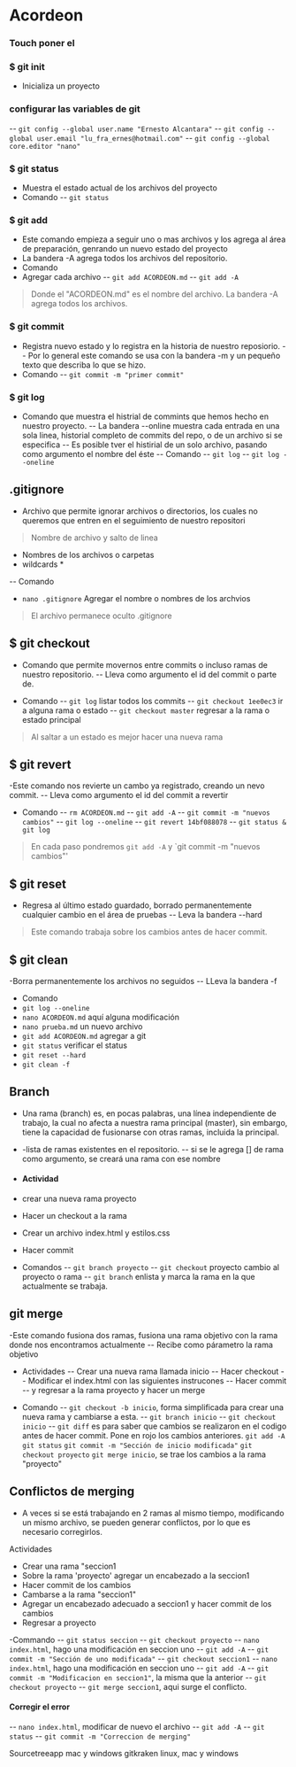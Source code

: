 # Acordeon

### Touch  poner el 

### $ git init 
- Inicializa un proyecto
### configurar las variables de git
-- `git config --global user.name "Ernesto Alcantara"`
-- `git config --global user.email "lu_fra_ernes@hotmail.com"`
-- `git config --global core.editor "nano"`


### $  git status
- Muestra el estado actual de los archivos del proyecto
- Comando
-- `git status`
### $  git add
- Este comando empieza a seguir uno o mas archivos y los agrega al área de preparación, genrando un nuevo estado del proyecto
- La bandera -A agrega todos los archivos del repositorio. 
- Comando
- Agregar cada archivo
-- `git add ACORDEON.md` 
-- `git add -A`
>Donde el "ACORDEON.md" es el nombre del archivo. La bandera -A agrega todos los archivos.
### $  git commit
- Registra nuevo estado y lo registra en la historia de nuestro reposiorio.
-- Por lo general este comando se usa con la bandera -m y un pequeño texto que describa lo que se hizo.
- Comando
-- `git commit -m "primer commit"`

### $  git log
- Comando que muestra el histrial de commints que hemos hecho en nuestro proyecto.
-- La bandera --online muestra cada entrada en una sola linea, historial completo de commits del repo, o de un archivo si se especifica
-- Es posible tver el histirial de un solo archivo, pasando como argumento el nombre del éste
-- Comando 
-- `git log`
-- `git log --oneline`

## .gitignore
- Archivo que permite ignorar archivos o directorios, los cuales no queremos que entren en el seguimiento de nuestro repositori

> Nombre de archivo y salto de linea
- Nombres de los archivos o carpetas
- wildcards *

-- Comando
- `nano .gitignore`
Agregar el nombre o nombres de los archvios

> El archivo permanece oculto .gitignore
## $ git checkout
- Comando que permite movernos entre commits o incluso ramas de nuestro repositorio.
-- Lleva como argumento el id del commit o parte de.

- Comando
-- `git log`  listar todos los commits
-- `git checkout 1ee0ec3` ir a alguna rama o estado 
-- `git checkout master` regresar a la rama o estado principal

> Al saltar a un estado es mejor hacer una nueva rama

##  $ git revert
-Este comando nos revierte un cambo ya registrado, creando un nevo commit.
-- Lleva como argumento el id del commit a revertir

- Comando
--  `rm ACORDEON.md`
-- `git add -A`
-- `git commit -m "nuevos cambios"`
-- `git log --oneline`
-- `git revert 14bf088078`
-- `git status & git log`

> En cada paso pondremos `git add -A` y `git commit -m "nuevos cambios"' 


## $ git reset
- Regresa al último estado guardado, borrado permanentemente cualquier cambio en el área de pruebas
-- Leva la bandera --hard

> Este comando trabaja sobre los cambios antes de hacer commit.

## $ git clean

-Borra permanentemente los archivos no seguidos
-- LLeva la bandera -f

- Comando
- `git log --oneline`
- `nano ACORDEON.md` aquí alguna modificación
- `nano prueba.md` un nuevo archivo
- `git add ACORDEON.md` agregar a git
- `git status` verificar el status
- `git reset --hard`
- `git clean -f`


## Branch
- Una rama (branch) es, en pocas palabras,  una línea independiente de trabajo, la cual no afecta a nuestra rama principal (master), sin embargo, tiene la capacidad de fusionarse con otras ramas, incluida la principal.
- -lista de ramas existentes en el repositorio.
-- si se le agrega [<nombre>] de rama como argumento, se creará una rama con ese nombre

- #### Actividad
- crear una nueva rama proyecto
- Hacer un checkout a la rama
- Crear un archivo index.html y estilos.css
- Hacer commit


- Comandos
-- `git branch proyecto`
-- `git checkout` proyecto cambio al proyecto o rama
-- `git branch` enlista y marca la rama en la que actualmente se trabaja.


## git merge
-Este comando fusiona dos  ramas, fusiona una rama objetivo con la rama donde nos encontramos actualmente
-- Recibe como párametro la rama objetivo

- Actividades
-- Crear una nueva rama llamada inicio
-- Hacer checkout
-- Modificar el index.html con las siguientes instrucones 
-- Hacer commit 
-- y regresar a la rama proyecto y hacer un merge

- Comando
-- `git checkout -b inicio`, forma simplificada para crear una nueva rama y cambiarse a esta.
-- `git branch inicio`
-- `git checkout inicio`
-- `git diff` es para saber que cambios se realizaron en el codigo antes de hacer commit. Pone en rojo los cambios anteriores.
`git add -A`
`git status`
`git commit -m "Sección de inicio modificada"`
`git checkout proyecto`
`git merge inicio`, se trae los cambios a la rama "proyecto"


## Conflictos de merging

- A veces si se está trabajando en 2 ramas al mismo tiempo, modificando un mismo archivo, se pueden generar conflictos, por lo que es necesario corregirlos.


Actividades
- Crear una rama "seccion1
- Sobre la rama 'proyecto' agregar un encabezado a la seccion1
- Hacer commit de los cambios
- Cambarse a la rama "seccion1"
- Agregar un encabezado adecuado a seccion1 y hacer commit de los cambios
- Regresar a proyecto

-Commando
-- `git status seccion`
-- `git checkout proyecto`
-- `nano index.html`, hago una modificación en seccion uno
-- `git add -A`
-- `git commit -m "Sección de uno modificada"`
-- `git checkout seccion1`
-- `nano index.html`, hago una modificación en seccion uno
-- `git add -A`
-- `git commit -m "Modificacion en seccion1"`, la misma que la anterior
-- `git checkout proyecto`
-- `git merge seccion1`, aqui surge el conflicto.

#### Corregir el error
-- `nano index.html`, modificar de nuevo el archivo
-- `git add -A`
-- `git status`
-- `git commit -m "Correccion de merging"`


Sourcetreeapp mac y windows
gitkraken linux, mac y windows






